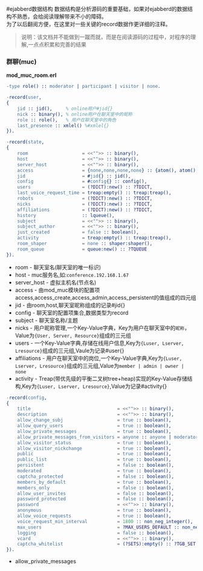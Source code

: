 #ejabberd数据结构
数据结构是分析源码的重要基础，如果对ejabberd的数据结构不熟悉，会给阅读理解带来不小的障碍。  
为了以后翻阅方便，在这里对一些关键的record数据作更详细的注释。

>说明：该文档并不能做到一蹴而就，而是在阅读源码的过程中，对程序的理解,一点点积累和完善的结果

### 群聊(muc)

**mod_muc_room.erl**

```erlang
-type role() :: moderator | participant | visitor | none.

-record(user,
{
    jid :: jid(),     % online用户#jid{}
    nick :: binary(), % online用户在聊天室中的昵称
    role :: role(),   % 用户在聊天室中的角色
    last_presence :: xmlel() %#xmlel{}
}).

-record(state,
{
    room                    = <<"">> :: binary(),
    host                    = <<"">> :: binary(),
    server_host             = <<"">> :: binary(),
    access                  = {none,none,none,none} :: {atom(), atom(), atom(), atom()},
    jid                     = #jid{} :: jid(),
    config                  = #config{} :: config(),
    users                   = (?DICT):new() :: ?TDICT,
    last_voice_request_time = treap:empty() :: treap:treap(),
    robots                  = (?DICT):new() :: ?TDICT,
    nicks                   = (?DICT):new() :: ?TDICT,
    affiliations            = (?DICT):new() :: ?TDICT,
    history                 :: lqueue(),
    subject                 = <<"">> :: binary(),
    subject_author          = <<"">> :: binary(),
    just_created            = false :: boolean(),
    activity                = treap:empty() :: treap:treap(),
    room_shaper             = none :: shaper:shaper(),
    room_queue              = queue:new() :: ?TQUEUE
}).
```
* room - 聊天室名(聊天室的唯一标识)
* host - muc服务名,如:`conference.192.168.1.67`
* server_host - 虚拟主机名(节点名)
* access - 由mod_muc模块的配置项access,access_create,access_admin,access_persistent的值组成的四元组
* jid - 由room,host,聊天室昵称组成的记录#jid{}
* config - 聊天室的配置项集合,数据类型为record
* subject - 聊天室名称/主题
* nicks - 用户昵称管理,一个Key-Value字典，Key为用户在聊天室中的`昵称`，Value为`{User, Server, Resource}`组成的三元组
* users - 一个Key-Value字典,存储在线用户信息,Key为`{Luser, Lserver, Lresource}`组成的三元组,Vaule为记录#user{}
* affiliations - 用户在聊天室中的岗位,一个Key-Value字典,Key为`{Luser, Lserver, Lresource}`组成的三元组,Value为`member | admin | owner | none`
* activity - Treap(带优先级的平衡二叉树tree+heap)实现的Key-Value存储结构,Key为`{Luser, Lserver, Lresource}`,Value为记录#activity{}

```erlang
-record(config,
{
    title                                = <<"">> :: binary(),
    description                          = <<"">> :: binary(),
    allow_change_subj                    = true :: boolean(),
    allow_query_users                    = true :: boolean(),
    allow_private_messages               = true :: boolean(),
    allow_private_messages_from_visitors = anyone :: anyone | moderators | nobody ,
    allow_visitor_status                 = true :: boolean(),
    allow_visitor_nickchange             = true :: boolean(),
    public                               = true :: boolean(),
    public_list                          = true :: boolean(),
    persistent                           = false :: boolean(),
    moderated                            = true :: boolean(),
    captcha_protected                    = false :: boolean(),
    members_by_default                   = true :: boolean(),
    members_only                         = false :: boolean(),
    allow_user_invites                   = false :: boolean(),
    password_protected                   = false :: boolean(),
    password                             = <<"">> :: binary(),
    anonymous                            = true :: boolean(),
    allow_voice_requests                 = true :: boolean(),
    voice_request_min_interval           = 1800 :: non_neg_integer(),
    max_users                            = ?MAX_USERS_DEFAULT :: non_neg_integer() | none,
    logging                              = false :: boolean(),
    vcard                                = <<"">> :: binary(),
    captcha_whitelist                    = (?SETS):empty() :: ?TGB_SET
}).
```

* allow_private_messages

